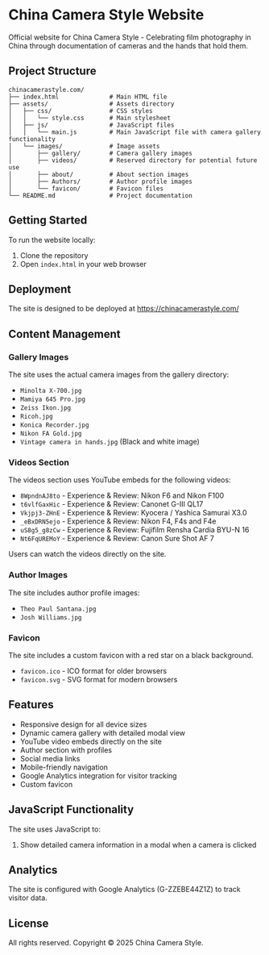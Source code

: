 # China Camera Style Website

Official website for China Camera Style - Celebrating film photography in China through documentation of cameras and the hands that hold them.

## Project Structure

```
chinacamerastyle.com/
├── index.html              # Main HTML file
├── assets/                 # Assets directory
│   ├── css/                # CSS styles
│   │   └── style.css       # Main stylesheet
│   ├── js/                 # JavaScript files
│   │   └── main.js         # Main JavaScript file with camera gallery functionality
│   └── images/             # Image assets
│       ├── gallery/        # Camera gallery images
│       ├── videos/         # Reserved directory for potential future use
│       ├── about/          # About section images
│       ├── Authors/        # Author profile images
│       └── favicon/        # Favicon files
└── README.md               # Project documentation
```

## Getting Started

To run the website locally:

1. Clone the repository
2. Open `index.html` in your web browser

## Deployment

The site is designed to be deployed at https://chinacamerastyle.com/

## Content Management

### Gallery Images
The site uses the actual camera images from the gallery directory:

- `Minolta X-700.jpg`
- `Mamiya 645 Pro.jpg`
- `Zeiss Ikon.jpg`
- `Ricoh.jpg`
- `Konica Recorder.jpg`
- `Nikon FA Gold.jpg`
- `Vintage camera in hands.jpg` (Black and white image)

### Videos Section
The videos section uses YouTube embeds for the following videos:

- `8WpndnAJ8to` - Experience & Review: Nikon F6 and Nikon F100
- `t6vlfGaxHic` - Experience & Review: Canonet G-III QL17
- `Vkjpj3-ZHnE` - Experience & Review: Kyocera / Yashica Samurai X3.0
- `_eBxDRN5ejo` - Experience & Review: Nikon F4, F4s and F4e
- `uS8g5_g8zCw` - Experience & Review: Fujifilm Rensha Cardia BYU-N 16
- `Nt6FqUREMoY` - Experience & Review: Canon Sure Shot AF 7

Users can watch the videos directly on the site.

### Author Images
The site includes author profile images:
- `Theo Paul Santana.jpg`
- `Josh Williams.jpg`

### Favicon
The site includes a custom favicon with a red star on a black background.
- `favicon.ico` - ICO format for older browsers
- `favicon.svg` - SVG format for modern browsers

## Features

- Responsive design for all device sizes
- Dynamic camera gallery with detailed modal view
- YouTube video embeds directly on the site
- Author section with profiles
- Social media links
- Mobile-friendly navigation
- Google Analytics integration for visitor tracking
- Custom favicon

## JavaScript Functionality

The site uses JavaScript to:
1. Show detailed camera information in a modal when a camera is clicked

## Analytics

The site is configured with Google Analytics (G-ZZEBE44Z1Z) to track visitor data.

## License

All rights reserved. Copyright © 2025 China Camera Style.